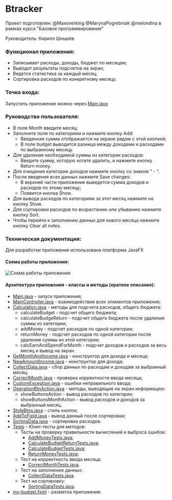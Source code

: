 # Btracker

Проект подготовлен: @Maxoverking @MarynaPogrebniak @melondina в рамках курса "Базовое программирование"

Руководитель: Кирилл Шнырёв
### Функционал приложения:
- Записывает расходы, доходы, бюджет по месяцам;
- Выводит результаты подсчетов на экран;
- Ведется статистика за каждый месяц;
- Сортировка расходов по конкретному месяцу.
### Точка входа:
Запустить приложение можно через [Main.java](Main.java)
### Руководство пользователя:
- В поле Month введите месяц;
- Заполните поля по категориям и нажмите кнопку Add:
  - Введенная сумма отображается на экране рядом с этой кнопкой; 
  - В поле budget выводится разница между доходами и расходами по выбранному месяцу.
- Для удаления необходимой суммы из категории расходов:
  - Введите сумму, которую хотите удалить, и нажмите кнопку Return money.
- Для очищения категории доходов нажмите кнопку со знаком " - ".
- После введения всех данных нажмите Save changes:
  - В верхней части приложения выведется сумма доходов и расходов по этому месяцу;
  - Появится кнопка Show.
- Для вывода расходов по категориям за этот месяц нажмите на кнопку Show.
- Для сортировки расходов по возрастанию или убыванию нажмите кнопку Sort.
- Чтобы перейти к заполнению данных для нового месяца нажмите кнопку Clear all notes.
### Техническая документация:
Для разработки приложения использована платформа JavaFX
#### Схема работы приложения:
![Схема работы приложения](../../../../resources/scheme.jpg)
#### Архитектура приложения - классы и методы (краткое описание):
- [Main.java](Main.java) - запуск приложения;
- [MainController.java](MainController.java) - взаимодействие всех элементов приложения;
- [Calculation.java](allClasses/Calculation.java) - методы для подсчета расходов, общего бюджета:
  - calculateBudget - подсчет общего бюджета;
  - calculateBudgeReturn - подсчет общего бюджета после удаления суммы из категории;
  - addMoney - подсчет расходов по одной категории;
  - returnMoney - подсчет расходов по одной категории после удаления суммы из этой категории;
  - calcEarnAndSpendForMonth - подсчет доходов и расходов за весь месяц и вывод на экран.
- [GetMonthAndIncome.java](allClasses/GetMonthAndIncome.java) - конструктор для дохода и месяца;
- [NewAmountIncome.java](allClasses/NewAmountIncome.java) - конструктор для дохода;
- [CollectData.java](collectData/CollectData.java) - сбор данных по расходам и доходам за выбранный месяц;
- [CorrectMonth.java](correctMonth/CorrectMonth.java) - проверка корректности ввода месяца;
- [CustomException.java](exception/CustomException.java) - ошибки неправильного ввода;
- [OperationBtnAction.java](sameOperation/OperationBtnAction.java) - методы, выводящие на экран информацию:
    - showButtonsAction - вывод расходов по категории;
    - showButtonsMonthAction - вывод расходов и доходов за выбранный месяц.
- [StyleBtns.java](sameOperation/StyleBtns.java) - стиль кнопок;
- [AddToField.java](sortingData/AddToField.java) - вывод данный после сортировки;
- [SortingData.java](sortingData/SortingData.java) - сортировка расходов.
- [Tests](Tests) - Юнит-тесты для методов:
  - Тесты на проверку правильности вычислений и выброса ошибок:
    - [AddMoneyTests.java](Tests/AddMoneyTests.java);
    - [CalculateBudgetReturnTests.java](Tests/CalculateBudgetReturnTests.java);
    - [CalculateBudgetTests.java](Tests/CalculateBudgetTests.java);
    - [ReturnMoneyTests.java](Tests/ReturnMoneyTests.java);
  - Тест на корректность ввода месяца: 
    - [CorrectMonthTests.java](Tests/CorrectMonthTests.java).
  - Тест на заполнение данных:
    - [CollectDataTests.java](Tests/CollectDataTests.java).
  - Тест на сортировку:
    - [SortingDataTests.java](Tests/SortingDataTests.java).
- [my-budget.fxml](..%2F..%2F..%2F..%2Fresources%2Fcom%2Fexample%2Fbtracker%2Fmy-budget.fxml) - разметка приложения.
